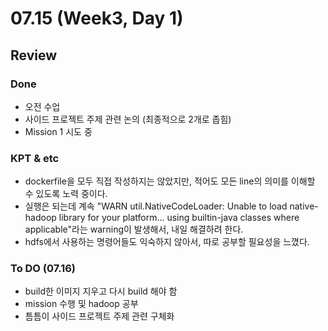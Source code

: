 # 07.15 (Week3, Day 1)
## Review
### Done
- 오전 수업
- 사이드 프로젝트 주제 관련 논의 (최종적으로 2개로 좁힘)
- Mission 1 시도 중

### KPT & etc
- dockerfile을 모두 직접 작성하지는 않았지만, 적어도 모든 line의 의미를 이해할 수 있도록 노력 중이다.
- 실행은 되는데 계속 "WARN util.NativeCodeLoader: Unable to load native-hadoop library for your platform... using builtin-java classes where applicable"라는 warning이 발생해서, 내일 해결하려 한다.
- hdfs에서 사용하는 명령어들도 익숙하지 않아서, 따로 공부할 필요성을 느꼈다.

### To DO (07.16)
- build한 이미지 지우고 다시 build 해야 함
- mission 수행 및 hadoop 공부
- 틈틈이 사이드 프로젝트 주제 관련 구체화